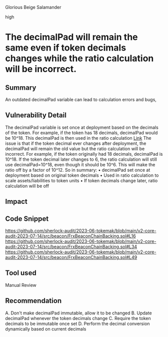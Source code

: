 Glorious Beige Salamander

high

# The decimalPad will remain the same even if token decimals changes while the ratio calculation will be incorrect.
## Summary
 An outdated decimalPad variable can lead to calculation errors and bugs,
## Vulnerability Detail
The decimalPad variable is set once at deployment based on the decimals of the token. For example, if the token has 18 decimals, decimalPad would be 10^18.
This decimalPad is then used in the ratio calculation [Link](https://github.com/sherlock-audit/2023-06-tokemak/blob/main/v2-core-audit-2023-07-14/src/beacon/FrxBeaconChainBacking.sol#L49)
The issue is that if the token decimal ever changes after deployment, the decimalPad will remain the old value but the ratio calculation will be incorrect.
For example, if the token originally had 18 decimals, decimalPad is 10^18. If the token decimal later changes to 6, the ratio calculation will still use decimalPad=10^18, even though it should be 10^6. This will make the ratio off by a factor of 10^12.
So in summary:
• decimalPad set once at deployment based on original token decimals
• Used in ratio calculation to scale assets/liabilities to token units
• If token decimals change later, ratio calculation will be off


## Impact

## Code Snippet
https://github.com/sherlock-audit/2023-06-tokemak/blob/main/v2-core-audit-2023-07-14/src/beacon/FrxBeaconChainBacking.sol#L16
https://github.com/sherlock-audit/2023-06-tokemak/blob/main/v2-core-audit-2023-07-14/src/beacon/FrxBeaconChainBacking.sol#L34
https://github.com/sherlock-audit/2023-06-tokemak/blob/main/v2-core-audit-2023-07-14/src/beacon/FrxBeaconChainBacking.sol#L49
## Tool used

Manual Review

## Recommendation 
A. Don't make decimalPad immutable, allow it to be changed
B. Update decimalPad whenever the token decimals change
C. Require the token decimals to be immutable once set
D. Perform the decimal conversion dynamically based on current decimals
